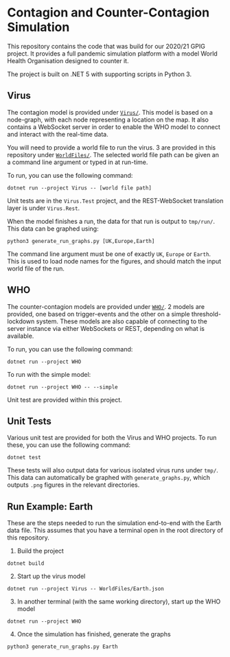 # Contagion and Counter-Contagion Simulation

This repository contains the code that was build for our 2020/21 GPIG project. It provides a full pandemic simulation platform with a model World Health Organisation designed to counter it.

The project is built on .NET 5 with supporting scripts in Python 3.

## Virus

The contagion model is provided under [`Virus/`](Virus/). This model is based on a node-graph, with each node representing a location on the map. It also contains a WebSocket server in order to enable the WHO model to connect and interact with the real-time data.

You will need to provide a world file to run the virus. 3 are provided in this repository under [`WorldFiles/`](WorldFiles/). The selected world file path can be given an a command line argument or typed in at run-time.

To run, you can use the following command:

```
dotnet run --project Virus -- [world file path]
```

Unit tests are in the `Virus.Test` project, and the REST-WebSocket translation layer is under `Virus.Rest`.

When the model finishes a run, the data for that run is output to `tmp/run/`. This data can be graphed using:

```
python3 generate_run_graphs.py [UK,Europe,Earth]
```

The command line argument must be one of exactly `UK`, `Europe` or `Earth`. This is used to load node names for the figures, and should match the input world file of the run.

## WHO

The counter-contagion models are provided under [`WHO/`](WHO/). 2 models are provided, one based on trigger-events and the other on a simple threshold-lockdown system. These models are also capable of connecting to the server instance via either WebSockets or REST, depending on what is available.

To run, you can use the following command:

```
dotnet run --project WHO
```

To run with the simple model:

```
dotnet run --project WHO -- --simple
```

Unit test are provided within this project.

## Unit Tests

Various unit test are provided for both the Virus and WHO projects. To run these, you can use the following command:

```
dotnet test
```

These tests will also output data for various isolated virus runs under `tmp/`. This data can automatically be graphed with `generate_graphs.py`, which outputs `.png` figures in the relevant directories.

## Run Example: Earth

These are the steps needed to run the simulation end-to-end with the Earth data file. This assumes that you have a terminal open in the root directory of this repository.

1. Build the project

```
dotnet build
```

2. Start up the virus model

```
dotnet run --project Virus -- WorldFiles/Earth.json
```

3. In another terminal (with the same working directory), start up the WHO model

```
dotnet run --project WHO
```

4. Once the simulation has finished, generate the graphs

```
python3 generate_run_graphs.py Earth
```
